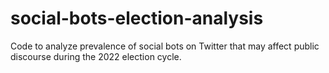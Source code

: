 # social-bots-election-analysis
Code to analyze prevalence of social bots on Twitter that may affect public discourse during the 2022 election cycle.
